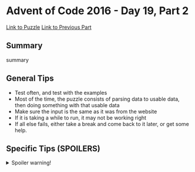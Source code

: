 # Advent of Code 2016 - Day 19, Part 2

[Link to Puzzle](https://adventofcode.com/2016/day/19#part2)
[Link to Previous Part](https://github.com/CodingAP/unofficial-aoc-syllabus/blob/main/years/2016/day19/part1.md)

## Summary
summary

## General Tips
- Test often, and test with the examples
- Most of the time, the puzzle consists of parsing data to usable data, then doing something with that usable data
- Make sure the input is the same as it was from the website
- If it is taking a while to run, it may not be working right
- If all else fails, either take a break and come back to it later, or get some help.

## Specific Tips (SPOILERS)
<details> <summary>Spoiler warning!</summary>

specific tips

</details>